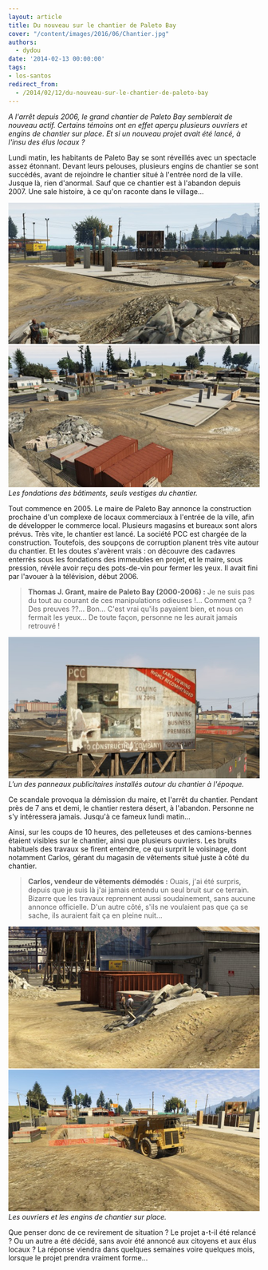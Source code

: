 ```yaml
---
layout: article
title: Du nouveau sur le chantier de Paleto Bay
cover: "/content/images/2016/06/Chantier.jpg"
authors:
  - dydou
date: '2014-02-13 00:00:00'
tags:
- los-santos
redirect_from:
  - /2014/02/12/du-nouveau-sur-le-chantier-de-paleto-bay
---
```


_A l'arrêt depuis 2006, le grand chantier de Paleto Bay semblerait de nouveau actif. Certains témoins ont en effet aperçu plusieurs ouvriers et engins de chantier sur place. Et si un nouveau projet avait été lancé, à l'insu des élus locaux ?_

Lundi matin, les habitants de Paleto Bay se sont réveillés avec un spectacle assez étonnant. Devant leurs pelouses, plusieurs engins de chantier se sont succédés, avant de rejoindre le chantier situé à l'entrée nord de la ville. Jusque là, rien d'anormal. Sauf que ce chantier est à l'abandon depuis 2007. Une sale histoire, à ce qu'on raconte dans le village...

![](/content/images/2016/06/Chantier4.jpg)
![Les fondations des bâtiments, seuls vestiges du chantier.](/content/images/2016/06/Chantier5.jpg)
_Les fondations des bâtiments, seuls vestiges du chantier._

Tout commence en 2005. Le maire de Paleto Bay annonce la construction prochaine d'un complexe de locaux commerciaux à l'entrée de la ville, afin de développer le commerce local. Plusieurs magasins et bureaux sont alors prévus. Très vite, le chantier est lancé. La société PCC est chargée de la construction. Toutefois, des soupçons de corruption planent très vite autour du chantier. Et les doutes s'avèrent vrais : on découvre des cadavres enterrés sous les fondations des immeubles en projet, et le maire, sous pression, révèle avoir reçu des pots-de-vin pour fermer les yeux. Il avait fini par l'avouer à la télévision, début 2006.

> **Thomas J. Grant, maire de Paleto Bay (2000-2006) :** Je ne suis pas du tout au courant de ces manipulations odieuses !... Comment ça ? Des preuves ??... Bon... C'est vrai qu'ils payaient bien, et nous on fermait les yeux... De toute façon, personne ne les aurait jamais retrouvé !

![L'un des panneaux publicitaires installés autour du chantier à l'époque.](/content/images/2016/06/Chantier_0.jpg)
_L'un des panneaux publicitaires installés autour du chantier à l'époque._

Ce scandale provoqua la démission du maire, et l'arrêt du chantier. Pendant près de 7 ans et demi, le chantier restera désert, à l'abandon. Personne ne s'y intéressera jamais. Jusqu'à ce fameux lundi matin...

Ainsi, sur les coups de 10 heures, des pelleteuses et des camions-bennes étaient visibles sur le chantier, ainsi que plusieurs ouvriers. Les bruits habituels des travaux se firent entendre, ce qui surprit le voisinage, dont notamment Carlos, gérant du magasin de vêtements situé juste à côté du chantier.

> **Carlos, vendeur de vêtements démodés :** Ouais, j'ai été surpris, depuis que je suis là j'ai jamais entendu un seul bruit sur ce terrain. Bizarre que les travaux reprennent aussi soudainement, sans aucune annonce officielle. D'un autre côté, s'ils ne voulaient pas que ça se sache, ils auraient fait ça en pleine nuit...

![](/content/images/2016/06/Chantier2.jpg)
![Les ouvriers et les engins de chantier sur place.](/content/images/2016/06/Chantier3.jpg)
_Les ouvriers et les engins de chantier sur place._

Que penser donc de ce revirement de situation ? Le projet a-t-il été relancé ? Ou un autre a été décidé, sans avoir été annoncé aux citoyens et aux élus locaux ? La réponse viendra dans quelques semaines voire quelques mois, lorsque le projet prendra vraiment forme...